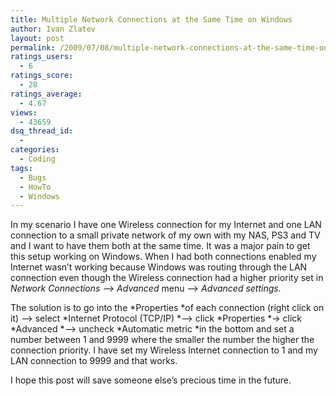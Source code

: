 ```yaml
---
title: Multiple Network Connections at the Same Time on Windows
author: Ivan Zlatev
layout: post
permalink: /2009/07/08/multiple-network-connections-at-the-same-time-on-windows/
ratings_users:
  - 6
ratings_score:
  - 28
ratings_average:
  - 4.67
views:
  - 43659
dsq_thread_id:
  - 
categories:
  - Coding
tags:
  - Bugs
  - HowTo
  - Windows
---
```

In my scenario I have one Wireless connection for my Internet and one LAN connection to a small private network of my own with my NAS, PS3 and TV and I want to have them both at the same time. It was a major pain to get this setup working on Windows. When I had both connections enabled my Internet wasn&#8217;t working because Windows was routing through the LAN connection even though the Wireless connection had a higher priority set in *Network Connections* &#8211;> *Advanced* menu &#8211;> *Advanced settings.*

The solution is to go into the *Properties *of each connection (right click on it) &#8211;> select *Internet Protocol (TCP/IP) *&#8211;> click *Properties *-> click *Advanced *&#8211;> uncheck *Automatic metric *in the bottom and set a number between 1 and 9999 where the smaller the number the higher the connection priority. I have set my Wireless Internet connection to 1 and my LAN connection to 9999 and that works.

I hope this post will save someone else&#8217;s precious time in the future.